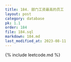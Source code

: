 ```yaml
---
title: 184. 部门工资最高的员工
layout: post
category: database
pk: 1.1
order: 184
file: 184.sql
markdown: 184.md
last_modified_at: 2023-08-11
---
```


{% include leetcode.md %}

